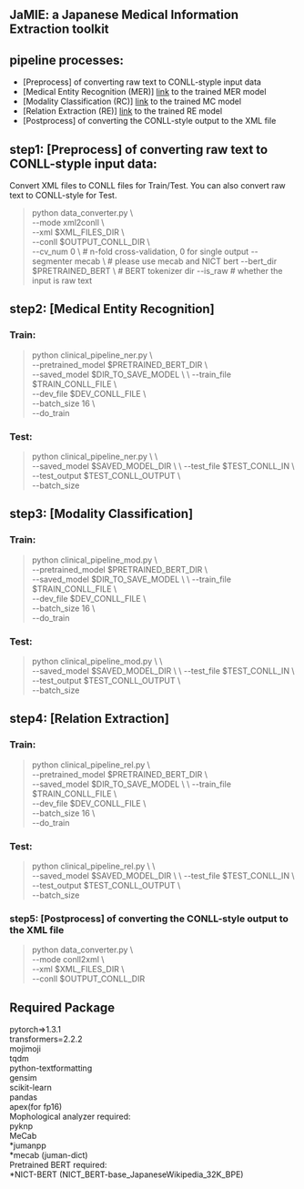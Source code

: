 ## JaMIE: a Japanese Medical Information Extraction toolkit


## pipeline processes: 

* [Preprocess] of converting raw text to CONLL-styple input data
* [Medical Entity Recognition (MER)] <a href="drive.google.com" target="_top">link<a> to the trained MER model
* [Modality Classification (RC)] <a href="drive.google.com" target="_top">link<a> to the trained MC model
* [Relation Extraction (RE)] <a href="drive.google.com" target="_top">link<a> to the trained RE model
* [Postprocess] of converting the CONLL-style output to the XML file

## step1: [Preprocess] of converting raw text to CONLL-styple input data:

Convert XML files to CONLL files for Train/Test. You can also convert raw text to CONLL-style for Test.

> python data_converter.py \ \
>    --mode xml2conll \ \
>    --xml $XML_FILES_DIR \ \
>    --conll $OUTPUT_CONLL_DIR \ \
>    --cv_num 0 \ # n-fold cross-validation, 0 for single output 
>    --segmenter mecab \ # please use mecab and NICT bert
>    --bert_dir $PRETRAINED_BERT \ # BERT tokenizer dir 
>    --is_raw  # whether the input is raw text    

## step2: [Medical Entity Recognition]

### Train:

> python clinical_pipeline_ner.py \ \
> --pretrained_model $PRETRAINED_BERT_DIR \ \
> --saved_model $DIR_TO_SAVE_MODEL \ \ 
> --train_file $TRAIN_CONLL_FILE \ \
> --dev_file $DEV_CONLL_FILE \ \
> --batch_size 16 \ \
> --do_train 

### Test:

> python clinical_pipeline_ner.py \ \  
> --saved_model $SAVED_MODEL_DIR \ \ 
> --test_file $TEST_CONLL_IN \ \
> --test_output $TEST_CONLL_OUTPUT \ \
> --batch_size  


## step3: [Modality Classification]

### Train:

> python clinical_pipeline_mod.py \ \
> --pretrained_model $PRETRAINED_BERT_DIR \ \
> --saved_model $DIR_TO_SAVE_MODEL \ \ 
> --train_file $TRAIN_CONLL_FILE \ \
> --dev_file $DEV_CONLL_FILE \ \
> --batch_size 16 \ \
> --do_train 

### Test:

> python clinical_pipeline_mod.py \ \  
> --saved_model $SAVED_MODEL_DIR \ \ 
> --test_file $TEST_CONLL_IN \ \
> --test_output $TEST_CONLL_OUTPUT \ \
> --batch_size  

## step4: [Relation Extraction]

### Train:

> python clinical_pipeline_rel.py \ \
> --pretrained_model $PRETRAINED_BERT_DIR \ \
> --saved_model $DIR_TO_SAVE_MODEL \ \ 
> --train_file $TRAIN_CONLL_FILE \ \
> --dev_file $DEV_CONLL_FILE \ \
> --batch_size 16 \ \
> --do_train 

### Test:

> python clinical_pipeline_rel.py \ \  
> --saved_model $SAVED_MODEL_DIR \ \ 
> --test_file $TEST_CONLL_IN \ \
> --test_output $TEST_CONLL_OUTPUT \ \
> --batch_size

### step5: [Postprocess] of converting the CONLL-style output to the XML file
> python data_converter.py \ \
>    --mode conll2xml \ \
>    --xml $XML_FILES_DIR \ \
>    --conll $OUTPUT_CONLL_DIR 

## Required Package
pytorch=>1.3.1\
transformers=2.2.2\
mojimoji\
tqdm\
python-textformatting\
gensim\
scikit-learn\
pandas\
apex(for fp16)\
Mophological analyzer required:\
pyknp\
MeCab\
*jumanpp\
*mecab (juman-dict)\
Pretrained BERT required:\
*NICT-BERT (NICT_BERT-base_JapaneseWikipedia_32K_BPE)





